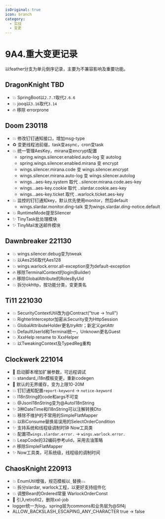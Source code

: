 ```yaml
---
isOriginal: true
icon: branch
category:
  - 实战
  - 变更
---
```


# 9A4.重大变更记录

以feather分支为单元倒序记录，主要为不兼容影响及重要功能。

## DragonKnight TBD

* 💥 SpringBoot以`2.7.7`取代`2.6.6`
* 💥 jooq以`3.16`取代`3.14`
* 🔥 移除 errorprone

## Doom 230118

* 💥 修改钉钉通知接口，增加msg-type
* ♻️ 变更线程池前缀，task变async，cron变task
* 💥 统一管理AesKey，mirana变encrypt配置
  - spring.wings.silencer.enabled.auto-log 变 autolog
  - spring.wings.silencer.enabled.mirana 变 encrypt
  - wings.silencer.mirana.code 变 wings.silencer.encrypt
  - wings.silencer.mirana.auto-log 变 wings.silencer.autolog
  - wings...aes-key.system 取代 ..silencer.mirana.code.aes-key
  - wings...aes-key.cookie 取代 ..slardar.cookie.aes-key
  - wings...aes-key.ticket 取代 ..warlock.ticket.aes-key
* 💥 监控的钉钉通知key，默认优先使用monitor，然后default
  - wings.slardar.monitor.ding-talk 变为wings.slardar.ding-notice.default
* 💥 RuntimeMode提至Silencer
* ✨ TinyTask批处理模块
* ✨ TinyMail发送邮件模块

## Dawnbreaker 221130

* 💥 wings.silencer.debug变为tweak
* 💥 以Aes256取代Aes128
* 💥 wings.warlock.error.all-exception变为default-exception
* 🔥 移除TerminalContext的login(Builder)
* 🔥 移除GlobalAttribute的RolesByUid
* 💥 拆分okhttp，按功能分类，变更类名

## Ti11 221030

* 💥 SecurityContextUtil改为@Contract("true -> !null")
* 💥 RighterInterceptor加密从Security变为HttpSession
* 💥 GlobalAttributeHolder更名tryAttr；新定义getAttr
* 💥 DefaultUserId和Terminal统一，Unknown更名Guest
* 💥 XxxHelp rename to XxxHelper
* 💥 以TweakingContext及TypedReg重构

## Clockwerk 221014

* 🚀 启动脚本增加扩展参数，可远程调试
* 💥 standard_i18n模板变更，重新codegen
* 🔧 默认的无界缓存，变为上限10-20M
* 💥 钉钉通知配置`report-keyword` → `notice-keyword`
* 💥 I18nString的code和args不可变
* 💥 @JsonI18nString变为@AutoI18nString
* ✨ 3种DateTime和I18nString可以注解转换Dto
* 💥 移除不维护的不常用的SimpleFlatMapper
* 💥 以BiConsume替换易误用的SelectOrderCondition
* ✨ 支持系统和线程级调制时钟 Now工具类
* 💥 配置项`wings.slardar.error.` → `wings.warlock.error.`
* 💥 LeapCode的32编码参考ulid，采用去油策略
* 🔥 移除SimpleFlatMapper
* ✨ Now工具类，可系统级，线程级的调制时间

## ChaosKnight 220913

* 💥 EnumUtil增强，规范模板以`_`替换`𓃬`
* 💥 拆分slardar, warlock工程，以更好支持组件化
* 💥 调整Bean的Ordered常量 WarlockOrderConst
* 📌 引入retrofit2，删除xxl-job
* logger统一为log，spring层为commons和业务层为@Slf4j
* ALLOW_BACKSLASH_ESCAPING_ANY_CHARACTER true → false
